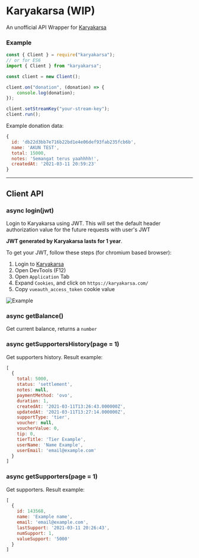 # Karyakarsa (WIP)

An unofficial API Wrapper for [Karyakarsa](karyakarsa)

### Example
```js
const { Client } = require("karyakarsa");
// or for ES6
import { Client } from "karyakarsa";

const client = new Client();

client.on("donation", (donation) => {
	console.log(donation);
});

client.setStreamKey("your-stream-key");
client.run();
```

Example donation data:
```js
{
  id: 'db22d3bb7e716b22bd1e4e06def93fab235fcb6b',
  name: 'AKUN TEST',
  total: 15000,
  notes: 'Semangat terus yaahhhh!',
  createdAt: '2021-03-11 20:59:23'
}
```

---

## Client API

### async login(jwt)

Login to Karyakarsa using JWT. This will set the default header authorization value for the future requests with user's JWT

**JWT generated by Karyakarsa lasts for 1 year**. 

To get your JWT, follow these steps (for chromium based browser):
1. Login to [Karyakarsa](https://karyakarsa.com/)
2. Open DevTools (F12)
3. Open `Application` Tab
4. Expand `Cookies`, and click on `https://karyakarsa.com/`
5. Copy `vueauth_access_token` cookie value

![Example](https://i.ibb.co/bdvDdJt/image.png)

### async getBalance()

Get current balance, returns a `number`

### async getSupportersHistory(page = 1)

Get supporters history. Result example:

```js
[
  {
    total: 5000,
    status: 'settlement',
    notes: null,
    paymentMethod: 'ovo',
    duration: 1,
    createdAt: '2021-03-11T13:26:43.000000Z',
    updatedAt: '2021-03-11T13:27:14.000000Z',
    supportType: 'tier',
    voucher: null,
    voucherValue: 0,
    tip: 0,
    tierTitle: 'Tier Example',
    userName: 'Name Example',
    userEmail: 'email@example.com'
  }
]
```

### async getSupporters(page = 1)

Get supporters. Result example:

```js
[
  {
    id: 143568,
    name: 'Example name',
    email: 'email@example.com',
    lastSupport: '2021-03-11 20:26:43',
    numSupport: 1,
    valueSupport: '5000'
  }
]
```